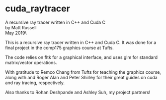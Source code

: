 # cuda_raytracer

A recursive ray tracer written in C++ and Cuda C\
by Matt Russell\
May 2019\

This is a recursive ray tracer written in C++ and Cuda C. 
It was done for a final project in the comp175 graphics course at Tufts. 

The code relies on fltk for a graphical interface, and uses glm for standard matrix/vector operations. 

With gratitude to Remco Chang from Tufts for teaching the graphics course, along with and Roger Alan and Peter Shirley for their great guides on cuda and ray tracing, respectively. 

Also thanks to Rohan Deshpande and Ashley Suh, my project partners!
